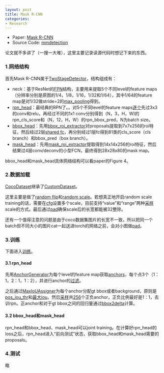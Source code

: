 ```yaml
---
layout: post
title: Mask R-CNN
categories:
- Research
---
```


- Paper: [Mask R-CNN](https://arxiv.org/pdf/1703.06870.pdf)
- Source Code: [mmdetection](https://github.com/open-mmlab/mmdetection)

论文就不多讲了（一搜一大堆），这里主要记录读源代码时想记下来的东西。

### 1.网络结构

首先Mask R-CNN属于[TwoStageDetector](https://github.com/open-mmlab/mmdetection/blob/master/mmdet/models/detectors/two_stage.py#L10)，结构组成有：

- neck：基于ResNet的[FPN](https://github.com/open-mmlab/mmdetection/blob/master/mmdet/models/necks/fpn.py#L7)结构，主要用来提取5个不同level的feature maps（分辨率分别是原图的1/4，1/8，1/16，1/32和1/64），其中1/64的feature map是对1/32做stride=2的[max_pooling](https://github.com/open-mmlab/mmdetection/blob/master/mmdet/models/necks/fpn.py#L118)得到。
- [rpn_head](https://github.com/open-mmlab/mmdetection/blob/master/mmdet/models/rpn_heads/rpn_head.py)：最经典的RPN了。。对5个不同level的feature maps[逐个](https://github.com/open-mmlab/mmdetection/blob/master/mmdet/models/rpn_heads/rpn_head.py#L82)先过3x3的conv和relu，再经过不同的1x1 conv分别得到（N，3，H，W)的rpn_cls_score和（N，12，H，W）的rpn_bbox_pred，N为batch size。
- [bbox_head](https://github.com/open-mmlab/mmdetection/blob/master/mmdet/models/bbox_heads/convfc_bbox_head.py)：先用[bbox_roi_extractor](https://github.com/open-mmlab/mmdetection/blob/master/mmdet/models/detectors/two_stage.py#L36)对proposals提取到7x7x256的roi特征，然后经过2层[shared fc](https://github.com/open-mmlab/mmdetection/blob/master/mmdet/models/bbox_heads/convfc_bbox_head.py#L139)，再分别经过1层fc得到81类的cls_score（cls branch）和bbox_pred（box branch）。
- [mask_head](https://github.com/open-mmlab/mmdetection/blob/master/mmdet/models/bbox_heads/convfc_bbox_head.py)：先用[mask_roi_extractor](https://github.com/open-mmlab/mmdetection/blob/master/mmdet/models/detectors/two_stage.py#L41)提取得到14x14x256的roi特征，然后结果过4层conv/deconv的小型FCN，最终得到28x28x80的mask map。

bbox_head和mask_head具体网络结构可以看paper的Figure 4。

### 2.数据加载

[CocoDataset](https://github.com/open-mmlab/mmdetection/blob/master/mmdet/datasets/coco.py)继承了[CustomDataset](https://github.com/open-mmlab/mmdetection/blob/master/mmdet/datasets/custom.py)。

这里主要是做了[random flip](https://github.com/open-mmlab/mmdetection/blob/master/mmdet/datasets/custom.py#L198)和[random scale](https://github.com/open-mmlab/mmdetection/blob/master/mmdet/datasets/custom.py#L199)。若想真正地开启random scale training的话，需要在[cfg](https://github.com/open-mmlab/mmdetection/blob/master/configs/mask_rcnn_r50_fpn_1x.py#L113)设置多个scale，目前支持“value”和“range”两种[采样](https://github.com/open-mmlab/mmdetection/blob/master/mmdet/datasets/utils.py#L36)scale的方式。最后通过[pad](https://github.com/open-mmlab/mmdetection/blob/master/mmdet/datasets/transforms.py#L40)确保scale后的长宽都能被32整除。

还有一个值得注意的问题是由于coco数据集图片的长宽不一致，所以把同一个batch但不同大小的图片cat一起送进torch的网络之前，会对小图做[pad](https://github.com/open-mmlab/mmcv/blob/master/mmcv/parallel/data_container.py#L18)。

### 3.训练

下面进入[训练](https://github.com/open-mmlab/mmdetection/blob/master/mmdet/models/detectors/two_stage.py#L78)。

#### 3.1 rpn_head

先用[AnchorGenerator](https://github.com/open-mmlab/mmdetection/blob/master/mmdet/core/anchor/anchor_generator.py)为每个level的feature map获取[anchors](https://github.com/open-mmlab/mmdetection/blob/master/mmdet/models/rpn_heads/rpn_head.py#L155)，每个点3个（1：1，2：1，1：2），并进行anchor的[过滤](https://github.com/open-mmlab/mmdetection/blob/master/mmdet/models/rpn_heads/rpn_head.py#L116)。

之后通过[MaxIoUAssigner](https://github.com/open-mmlab/mmdetection/blob/master/mmdet/core/bbox/assigners/max_iou_assigner.py#L8)为每个anchor分配gt bbox或者background，原则是[pos_iou_thr](https://github.com/open-mmlab/mmdetection/blob/master/configs/mask_rcnn_r50_fpn_1x.py#L58)和[最大iou](https://github.com/open-mmlab/mmdetection/blob/master/mmdet/core/bbox/assigners/max_iou_assigner.py#L128)。然后[采样](https://github.com/open-mmlab/mmdetection/blob/master/mmdet/core/bbox/assign_sampling.py#L33)共[256](https://github.com/open-mmlab/mmdetection/blob/master/configs/mask_rcnn_r50_fpn_1x.py#L64)个正负anchor，正负比例最好是1：1，去训rpn。正anchor和对于gt bbox之间的回归量通过[bbox2delta](https://github.com/open-mmlab/mmdetection/blob/master/mmdet/core/bbox/transforms.py#L6)计算。

#### 3.2 bbox_head和mask_head

rpn_head和bbox_head、mask_head可以joint training。在计算好rpn_head的loss之后，rpn_head进入“前向测试”状态，获取bbox_head和mask_head需要的proposals。

### 4.测试

略